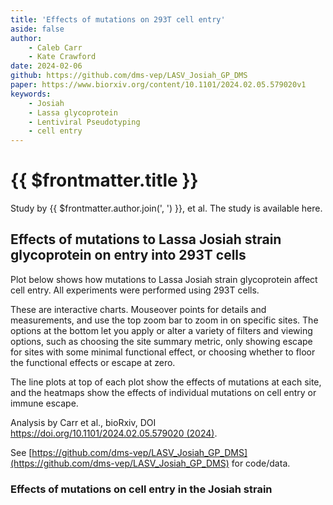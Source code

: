 ```yaml
---
title: 'Effects of mutations on 293T cell entry'
aside: false
author: 
    - Caleb Carr
    - Kate Crawford
date: 2024-02-06
github: https://github.com/dms-vep/LASV_Josiah_GP_DMS
paper: https://www.biorxiv.org/content/10.1101/2024.02.05.579020v1
keywords:
    - Josiah
    - Lassa glycoprotein
    - Lentiviral Pseudotyping
    - cell entry
---
```


# {{ $frontmatter.title }}

Study by {{ $frontmatter.author.join(', ') }}, et al. The study is available <a v-bind:href="$frontmatter.paper">here</a>.

## Effects of mutations to Lassa Josiah strain glycoprotein on entry into 293T cells

Plot below shows how mutations to Lassa Josiah strain glycoprotein affect cell entry. All experiments were performed using 293T cells.   

These are interactive charts. Mouseover points for details and measurements, and use the top zoom bar to zoom in on specific sites. The options at the bottom let you apply or alter a variety of filters and viewing options, such as choosing the site summary metric, only showing escape for sites with some minimal functional effect, or choosing whether to floor the functional effects or escape at zero. 

The line plots at top of each plot show the effects of mutations at each site, and the heatmaps show the effects of individual mutations on cell entry or immune escape.  

Analysis by Carr et al., bioRxiv, DOI [https://doi.org/10.1101/2024.02.05.579020 (2024)](https://www.biorxiv.org/content/10.1101/2024.02.05.579020v1).  

See [https://github.com/dms-vep/LASV_Josiah_GP_DMS](https://github.com/dms-vep/LASV_Josiah_GP_DMS) for code/data.

### Effects of mutations on cell entry in the Josiah strain

<Altair :spec-url="'https://dms-vep.org/LASV_Josiah_GP_DMS/htmls/293T_entry_func_effects.html'"></Altair>


